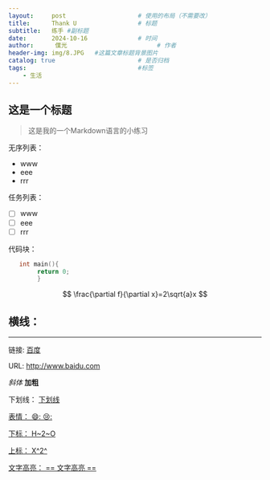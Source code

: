 ```yaml
---
layout:     post   				    # 使用的布局（不需要改）
title:      Thank U 				# 标题 
subtitle:   练手 #副标题
date:       2024-10-16 				# 时间
author:      僕光 						# 作者
header-img: img/8.JPG 	#这篇文章标题背景图片
catalog: true 						# 是否归档
tags:								#标签
    - 生活
---
```


## 这是一个标题
> 这是我的一个Markdown语言的小练习

无序列表：
- www
- eee
- rrr

任务列表：
- [ ] www
- [ ] eee
- [ ] rrr

代码块：
```c
   int main(){
        return 0;
        }
```

$$
\frac{\partial f}{\partial x}=2\sqrt{a}x
$$

横线：
---
---

链接:
[百度](baidu.com"一个垃圾的搜索引擎")


URL:
http://www.baidu.com

*斜体*
**加粗**

下划线：
<u> 下划线

表情：
😄:
😢:

下标：
H~2~O

上标：
X^2^

文字高亮：
== 文字高亮 ==
